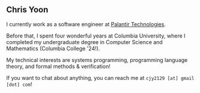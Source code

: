 ## Chris Yoon

I currently work as a software engineer at [Palantir Technologies](https://www.palantir.com/impact/).

Before that, I spent four wonderful years at Columbia University, where I completed my undergraduate degree in Computer Science and Mathematics (Columbia College '24!).

My technical interests are systems programming, programming language theory, and formal methods & verification!

If you want to chat about anything, you can reach me at `cjy2129 [at] gmail [dot] com`!
